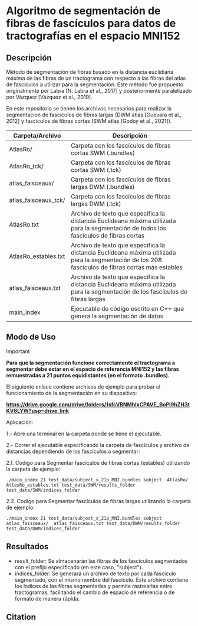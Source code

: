 # Algoritmo de segmentación de fibras de fascículos para datos de tractografías en el espacio MNI152

## Descripción

Método de segmentación de fibras basado en la distancia euclidiana máxima de las fibras de un tractograma con respecto a las fibras del atlas de fascículos a utilizar para la segmentación. Este método fue propuesto originalmente por Labra [N. Labra et al., 2017] y posteriormente paralelizado por Vázquez [Vázquez et al., 2019].

En este repositorio se tienen los archivos necesarios para realizar la segmentacion de fascículos de fibras largas (DWM atlas [Guevara et al., 2012] y fasciculos de fibras cortas (SWM atlas [Godoy et al., 2021]). 


| Carpeta/Archivo         | Descripción                                                                                 |
|-------------------------|---------------------------------------------------------------------------------------------|
| AtlasRo/                | Carpeta con los fascículos de fibras cortas SWM (.bundles)                                   |
| AtlasRo_tck/            | Carpeta con los fascículos de fibras cortas SWM (.tck)                                       |
| atlas_faisceaux/        | Carpeta con los fascículos de fibras largas DWM (.bundles)                                   |
| atlas_faisceaux_tck/    | Carpeta con los fascículos de fibras largas DWM (.tck)                                       |
| AtlasRo.txt             | Archivo de texto que especifica la distancia Euclideana máxima utilizada para la segmentación de todos los fascículos de fibras cortas |
| AtlasRo_estables.txt    | Archivo de texto que especifica la distancia Euclideana máxima utilizada para la segmentación de los 208 fascículos de fibras cortas más estables |
| atlas_faisceaux.txt     | Archivo de texto que especifica la distancia Euclideana máxima utilizada para la segmentación de los fascículos de fibras largas |
| main_index              | Ejecutable de código escrito en C++ que genera la segmentación de datos                      |



## Modo de Uso

> [!IMPORTANT]  
> **Para que la segmentación funcione correctamente el tractograma a segmentar debe estar en el espacio de referencia MNI152 y las fibras remuestradas a 21 puntos equidistantes (en el formato .bundles).**

El siguiente enlace contiene archivos de ejemplo para probar el funcionamiento de la segmentación en su dispositivo:

**https://drive.google.com/drive/folders/1sfcVBNMhlxCPAVE_BoPI9hZH3tKV8LYW?usp=drive_link**

Aplicación:

1.- Abre una terminal en la carpeta donde se tiene el ejecutable.

2.- Correr el ejecutable especificando la carpeta de fascículos y archivo de distancias dependiendo de los fascículos a segmentar:

2.1. Codigo para Segmentar fascículos de fibras cortas (estables) utilizando la carpeta de ejemplo:

```console
./main_index 21 test_data/subject_x_21p_MNI.bundles subject  AtlasRo/ AtlasRo_estables.txt test_data/SWM/results_folder test_data/SWM/indices_folder
```

2.2. Codigo para Segmentar fascículos de fibras largas utilizando la carpeta de ejemplo:

```console
./main_index 21 test_data/subject_x_21p_MNI.bundles subject atlas_faisceaux/  atlas_faisceaux.txt test_data/DWM/results_folder test_data/DWM/indices_folder

```

## Resultados

- result_folder: Se almacenarán las fibras de los fascículos segmentados con el prefijo especificado (en este caso, "subject").
- indices_folder: Se generará un archivo de texto por cada fascículo segmentado, con el mismo nombre del fascículo. Este archivo contiene los índices de las fibras segmentadas y permite rastrearlas entre tractogramas, facilitando el cambio de espacio de referencia o de formato de manera rápida.


## Citation